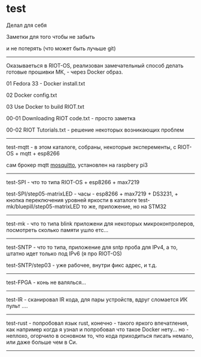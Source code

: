 # test

Делал для себя

Заметки для того чтобы не забыть

и не потерять (что может быть лучьше git)

**********************************************************************************************************
Оказываеться в RIOT-OS, реализован замечательный способ делать готовые прошивки МК, - через Docker образ.

01 Fedora 33 - Docker install.txt

02 Docker config.txt

03 Use Docker to build RIOT.txt


00-01 Downloading RIOT code.txt - просто заметка

00-02 RIOT Tutorials.txt        - решение некоторых возникающих проблем

**********************************************************************************************************

test-mqtt - в этом каталоге, собраны, некоторые эксперементы, с RIOT-OS + mqtt + esp8266 

сам брокер mqtt <a href="https://mosquitto.org/" title="mosquitto">mosquitto</a>, установлен на raspbery pi3

**********************************************************************************************************

test-SPI - что то типа RIOT-OS + esp8266 + max7219  


test-SPI/step05-matrixLED - часы - esp8266 + max7219  + DS3231, + кнопка переключения уровней яркости
  в каталоге 
test-mk/bluepill/step05-matrixLED
  то же, приложение, но на STM32

**********************************************************************************************************

test-mk - что то типа blink приложени для некоторых микроконтролеров, посмотреть сколько памяти ушло етс...

**********************************************************************************************************

test-SNTP - что то типа, приложение для sntp проба для IPv4, а то, штатно идет только под IPv6 (я про RIOT-OS)

test-SNTP/step03 - уже рабочее, внутри фикс адрес, и т.д.

**********************************************************************************************************

test-FPGA - конь не валялься...

**********************************************************************************************************

test-IR - сканировал IR кода, для пары устройств, вдруг сломается ИК пульт ....

**********************************************************************************************************

test-rust - попробовал язык rust,
            конечно - такого яркого впечатления,
            как например когда я узнал и попробовал что такое Docker нету...
            но - неплохо, огорчило в основном то, что кода приходиться писать немало,
            или даже больше чем в Си.
            

**********************************************************************************************************

